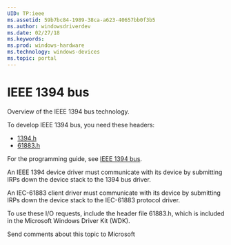 ```yaml
---
UID: TP:ieee
ms.assetid: 59b7bc84-1989-38ca-a623-40657bb0f3b5
ms.author: windowsdriverdev
ms.date: 02/27/18
ms.keywords: 
ms.prod: windows-hardware
ms.technology: windows-devices
ms.topic: portal
---
```


# IEEE 1394 bus


Overview of the IEEE 1394 bus technology.

To develop IEEE 1394 bus, you need these headers:

 * [1394.h](..\1394\index.md)
 * [61883.h](..\61883\index.md)

For the programming guide, see [IEEE 1394 bus](https://docs.microsoft.com/en-us/windows-hardware/drivers/ieee).

An IEEE 1394 device driver must communicate with its device by submitting IRPs down the device stack to the 1394 bus driver.

An IEC-61883 client driver must communicate with its device by submitting IRPs down the device stack to the IEC-61883 protocol driver. 

To use these I/O requests, include the header file 61883.h, which is included in the Microsoft Windows Driver Kit (WDK).

Send comments about this topic to Microsoft

